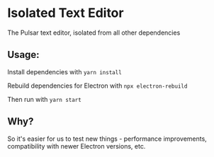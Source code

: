 # Isolated Text Editor

The Pulsar text editor, isolated from all other dependencies

## Usage:

Install dependencies with `yarn install`

Rebuild dependencies for Electron with `npx electron-rebuild`

Then run with `yarn start`

## Why?

So it's easier for us to test new things - performance improvements, compatibility with newer Electron versions, etc.
